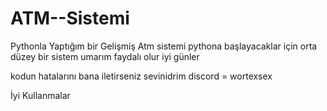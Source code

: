 # ATM--Sistemi


Pythonla Yaptığım bir Gelişmiş Atm sistemi pythona başlayacaklar için orta düzey bir sistem umarım faydalı olur iyi günler

kodun hatalarını bana iletirseniz sevinidrim discord = wortexsex

İyi Kullanmalar 
